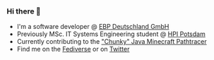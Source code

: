 ### Hi there 👋

- I'm a software developer @ [EBP Deutschland GmbH](https://ebp.de/)
- Previously MSc. IT Systems Engineering student @ [HPI Potsdam](https://hpi.de/)
- Currently contributing to the ["Chunky" Java Minecraft Pathtracer](https://github.com/chunky-dev/chunky)
- Find me on the [Fediverse](https://hachyderm.io/@shirleynekodev) or on [Twitter](https://twitter.com/ShirleyNekoDev)

<!--
**ShirleyNekoDev/ShirleyNekoDev** is a ✨ _special_ ✨ repository because its `README.md` (this file) appears on your GitHub profile.

Here are some ideas to get you started:

- 🔭 I’m currently working on ...
- 🌱 I’m currently learning ...
- 👯 I’m looking to collaborate on ...
- 🤔 I’m looking for help with ...
- 💬 Ask me about ...
- 📫 How to reach me: ...
- 😄 Pronouns: ...
- ⚡ Fun fact: ...
-->
